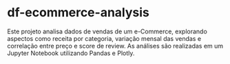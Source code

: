 # df-ecommerce-analysis
Este projeto analisa dados de vendas de um e-Commerce, explorando aspectos como receita por categoria, variação mensal das vendas e correlação entre preço e score de review. As análises são realizadas em um Jupyter Notebook utilizando Pandas e Plotly.
